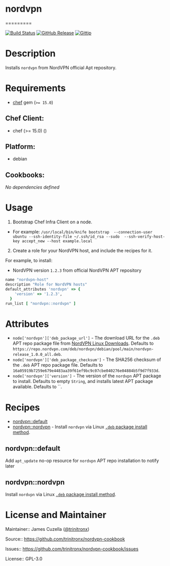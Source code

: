 # nordvpn
=========

[![Build Status](http://img.shields.io/travis/trinitronx/nordvpn-cookbook.svg)](https://travis-ci.org/trinitronx/nordvpn-cookbook)
[![GitHub Release](https://img.shields.io/github/release/trinitronx/nordvpn-cookbook.svg)](https://github.com/trinitronx/nordvpn-cookbook/releases)
[![Gittip](http://img.shields.io/gittip/trinitronx.svg)](https://www.gittip.com/trinitronx)


# Description

Installs `nordvpn` from NordVPN official Apt repository.


# Requirements


- [chef][1] gem (`>= 15.0`)

[1]: https://rubygems.org/gems/chef


## Chef Client:

* chef (>= 15.0) ()

## Platform:

* debian

## Cookbooks:

*No dependencies defined*

# Usage

1. Bootstrap Chef Infra Client on a node.
  - For example: `/usr/local/bin/knife bootstrap  --connection-user ubuntu --ssh-identity-file ~/.ssh/id_rsa --sudo  --ssh-verify-host-key accept_new --host example.local`
2. Create a role for your NordVPN host, and include the recipes for it.

For example, to install:

- NordVPN version `1.2.3` from official NordVPN APT repository

```ruby
name "nordvpn-host"
description "Role for NordVPN hosts"
default_attributes 'nordvpn' => {
    'version' => '1.2.3',
  }
run_list [ "nordvpn::nordvpn" ]
```


# Attributes

* `node['nordvpn']['deb_package_url']` - The download URL for the `.deb` APT repo package file from [NordVPN Linux Downloads](https://nordvpn.com/download/linux/). Defaults to `https://repo.nordvpn.com/deb/nordvpn/debian/pool/main/nordvpn-release_1.0.0_all.deb`.
* `node['nordvpn']['deb_package_checksum']` - The SHA256 checksum of the `.deb` APT repo package file. Defaults to `16a05919b7259e679e4483aa39f61ef9bc9c07cbe040276e04884b5f9d7f933d`.
* `node['nordvpn']['version']` - The version of the `nordvpn` APT package to install. Defaults to empty `String`, and installs latest APT package available. Defaults to ``.

# Recipes

* [nordvpn::default](#nordvpndefault)
* [nordvpn::nordvpn](#nordvpnnordvpn) - Install `nordvpn` via Linux [`.deb` package install method](https://nordvpn.com/download/linux/).

## nordvpn::default

Add `apt_update` no-op resource for `nordvpn` APT repo installation to notify later

## nordvpn::nordvpn

Install `nordvpn` via Linux [`.deb` package install method](https://nordvpn.com/download/linux/).

# License and Maintainer

Maintainer:: James Cuzella ([@trinitronx][keybase-id])

Source:: https://github.com/trinitronx/nordvpn-cookbook

Issues:: https://github.com/trinitronx/nordvpn-cookbook/issues

License:: GPL-3.0

[keybase-id]: https://gist.github.com/trinitronx/aee110cbdf55e67185dc44272784e694
